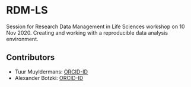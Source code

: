 # RDM-LS
Session for Research Data Management in Life Sciences workshop on 10 Nov 2020. Creating and working with a reproducible data analysis environment. 

## Contributors
- Tuur Muyldermans: [ORCID-ID](https://orcid.org/0000-0002-3926-7293)
- Alexander Botzki: [ORCID-ID](https://orcid.org/0000-0001-6691-4233)